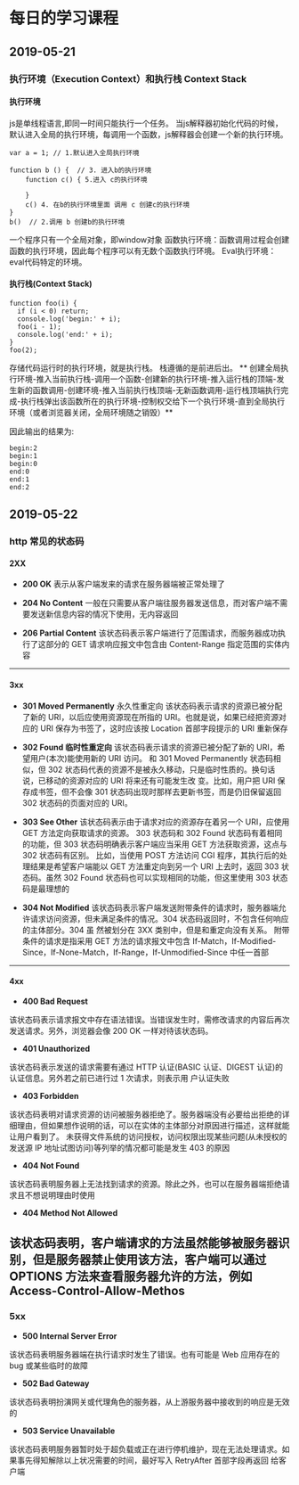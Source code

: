 # 每日的学习课程

## 2019-05-21

### 执行环境（Execution Context）和执行栈 Context Stack

#### 执行环境
js是单线程语言,即同一时间只能执行一个任务。
当js解释器初始化代码的时候，默认进入全局的执行环境，每调用一个函数，js解释器会创建一个新的执行环境。
```
var a = 1; // 1.默认进入全局执行环境

function b () {  // 3. 进入b的执行环境
    function c() { 5.进入 c的执行环境

    }
    c() 4. 在b的执行环境里面 调用 c 创建c的执行环境
}
b()  // 2.调用 b 创建b的执行环境

```
一个程序只有一个全局对象，即window对象
函数执行环境：函数调用过程会创建函数的执行环境，因此每个程序可以有无数个函数执行环境。
Eval执行环境：eval代码特定的环境。
#### 执行栈(Context Stack)
```
function foo(i) {
  if (i < 0) return;
  console.log('begin:' + i);
  foo(i - 1);
  console.log('end:' + i);
}
foo(2);
```
存储代码运行时的执行环境，就是执行栈。
栈遵循的是前进后出。
** 创建全局执行环境-推入当前执行栈-调用一个函数-创建新的执行环境-推入运行栈的顶端-发生新的函数调用-创建环境-推入当前执行栈顶端-无新函数调用-运行栈顶端执行完成-执行栈弹出该函数所在的执行环境-控制权交给下一个执行环境-直到全局执行环境（或者浏览器关闭，全局环境随之销毁）**

因此输出的结果为:
```
begin:2
begin:1
begin:0
end:0
end:1
end:2
```

## 2019-05-22

### http 常见的状态码

#### 2XX

+ **200 OK** 
表示从客户端发来的请求在服务器端被正常处理了

+ **204 No Content** 
一般在只需要从客户端往服务器发送信息，而对客户端不需要发送新信息内容的情况下使用，无内容返回

+ **206 Partial Content** 
该状态码表示客户端进行了范围请求，而服务器成功执行了这部分的 GET 请求响应报文中包含由 Content-Range 指定范围的实体内容
----
#### 3xx

+ **301 Moved Permanently**
永久性重定向 该状态码表示请求的资源已被分配了新的 URI，以后应使用资源现在所指的 URI。也就是说，如果已经把资源对应的 URI 保存为书签了，这时应该按 Location 首部字段提示的 URI 重新保存

+ **302 Found 临时性重定向**
该状态码表示请求的资源已被分配了新的 URI，希望用户(本次)能使用新的 URI 访问。
和 301 Moved Permanently 状态码相似，但 302 状态码代表的资源不是被永久移动，只是临时性质的。换句话说，已移动的资源对应的 URI 将来还有可能发生改
变。比如，用户把 URI 保存成书签，但不会像 301 状态码出现时那样去更新书签，而是仍旧保留返回 302 状态码的页面对应的 URI。

+ **303 See Other**
该状态码表示由于请求对应的资源存在着另一个 URI，应使用 GET 方法定向获取请求的资源。
303 状态码和 302 Found 状态码有着相同的功能，但 303 状态码明确表示客户端应当采用 GET 方法获取资源，这点与 302 状态码有区别。
比如，当使用 POST 方法访问 CGI 程序，其执行后的处理结果是希望客户端能以 GET 方法重定向到另一个 URI 上去时，返回 303 状态码。虽然 302 Found 状态码也可以实现相同的功能，但这里使用 303 状态码是最理想的

+ **304 Not Modified**
该状态码表示客户端发送附带条件的请求时，服务器端允许请求访问资源，但未满足条件的情况。304 状态码返回时，不包含任何响应的主体部分。304 虽 然被划分在 3XX 类别中，但是和重定向没有关系。
附带条件的请求是指采用 GET 方法的请求报文中包含 If-Match，If-Modified-Since，If-None-Match，If-Range，If-Unmodified-Since 中任一首部
-----

#### 4xx

+ **400 Bad Request**

该状态码表示请求报文中存在语法错误。当错误发生时，需修改请求的内容后再次发送请求。另外，浏览器会像 200 OK 一样对待该状态码。

+ **401 Unauthorized**

该状态码表示发送的请求需要有通过 HTTP 认证(BASIC 认证、DIGEST 认证)的认证信息。另外若之前已进行过 1 次请求，则表示用 户认证失败

+ **403 Forbidden**

该状态码表明对请求资源的访问被服务器拒绝了。服务器端没有必要给出拒绝的详细理由，但如果想作说明的话，可以在实体的主体部分对原因进行描述，这样就能让用户看到了。
未获得文件系统的访问授权，访问权限出现某些问题(从未授权的发送源 IP 地址试图访问)等列举的情况都可能是发生 403 的原因

+ **404 Not Found**

该状态码表明服务器上无法找到请求的资源。除此之外，也可以在服务器端拒绝请求且不想说明理由时使用

+ **404 Method Not Allowed**

该状态码表明，客户端请求的方法虽然能够被服务器识别，但是服务器禁止使用该方法，客户端可以通过 OPTIONS 方法来查看服务器允许的方法，例如 Access-Control-Allow-Methos
---

### 5xx

+ **500 Internal Server Error**

该状态码表明服务器端在执行请求时发生了错误。也有可能是 Web 应用存在的 bug 或某些临时的故障

+ **502 Bad Gateway**

该状态码表明扮演网关或代理角色的服务器，从上游服务器中接收到的响应是无效的

+ **503 Service Unavailable**

该状态码表明服务器暂时处于超负载或正在进行停机维护，现在无法处理请求。如果事先得知解除以上状况需要的时间，最好写入 RetryAfter 首部字段再返回 给客户端